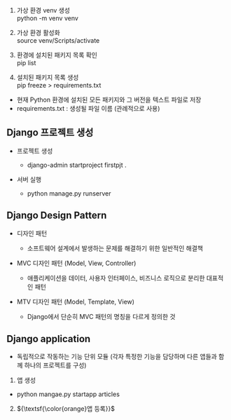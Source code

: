 1. 가상 환경 venv 생성<br>
python -m venv venv

2. 가상 환경 활성화<br>
source venv/Scripts/activate

3. 환경에 설치된 패키지 목록 확인<br>
pip list

4. 설치된 패키지 목록 생성<br>
pip freeze > requirements.txt
  - 현재 Python 환경에 설치된 모든 패키지와 그 버전을 텍스트 파일로 저장
  - requirements.txt : 생성될 파일 이름 (관례적으로 사용)

## Django 프로젝트 생성
- 프로젝트 생성
  - django-admin startproject firstpjt .

- 서버 실행
  - python manage.py runserver

## Django Design Pattern
- 디자인 패턴
  - 소프트웨어 설계에서 발생하는 문제를 해결하기 위한 일반적인 해결책

- MVC 디자인 패턴 (Model, View, Controller)
  - 애플리케이션을 데이터, 사용자 인터페이스, 비즈니스 로직으로 분리한 대표적인 패턴

- MTV 디자인 패턴 (Model, Template, View)
  - Django에서 단순히 MVC 패턴의 명칭을 다르게 정의한 것

## Django application
- 독립적으로 작동하는 기능 단위 모듈
(각자 특정한 기능을 담당하며 다른 앱들과 함께 하나의 프로젝트를 구성)

1. 앱 생성
  - python mangae.py startapp articles

2. ${\textsf{\color{orange}앱 등록}}$




